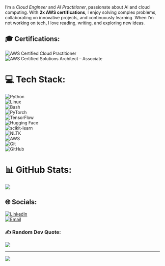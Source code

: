 I’m a *Cloud Engineer* and *AI Practitioner*, passionate about AI and cloud computing. With **2x AWS certifications**, I enjoy solving complex problems, collaborating on innovative projects, and continuously learning. When I’m not working on tech, I love reading, writing, and exploring new ideas.  


## 🎓 Certifications:
![AWS Certified Cloud Practitioner](https://img.shields.io/badge/AWS%20Cloud%20Practitioner-%23FF9900?style=for-the-badge&logo=amazon-aws&logoColor=white)  
![AWS Certified Solutions Architect – Associate](https://img.shields.io/badge/AWS%20Solutions%20Architect-%23FF9900?style=for-the-badge&logo=amazon-aws&logoColor=white)  

# 💻 Tech Stack:

![Python](https://img.shields.io/badge/python-3670A0?style=for-the-badge&logo=python&logoColor=ffdd54)  
![Linux](https://img.shields.io/badge/Linux-FCC624?style=for-the-badge&logo=linux&logoColor=black)  
![Bash](https://img.shields.io/badge/Bash-4EAA25?style=for-the-badge&logo=gnu-bash&logoColor=white)  
![PyTorch](https://img.shields.io/badge/PyTorch-%23EE4C2C.svg?style=for-the-badge&logo=PyTorch&logoColor=white)  
![TensorFlow](https://img.shields.io/badge/TensorFlow-%23FF6F00.svg?style=for-the-badge&logo=TensorFlow&logoColor=white)  
![Hugging Face](https://img.shields.io/badge/HuggingFace-%23FFBF00.svg?style=for-the-badge&logo=huggingface&logoColor=black)  
![scikit-learn](https://img.shields.io/badge/scikit--learn-%23F7931E.svg?style=for-the-badge&logo=scikit-learn&logoColor=white)  
![NLTK](https://img.shields.io/badge/NLTK-0098D3?style=for-the-badge&logo=python&logoColor=white)  
![AWS](https://img.shields.io/badge/AWS-%23FF9900.svg?style=for-the-badge&logo=amazon-aws&logoColor=white)  
![Git](https://img.shields.io/badge/git-%23F05033.svg?style=for-the-badge&logo=git&logoColor=white)  
![GitHub](https://img.shields.io/badge/GitHub-181717?style=for-the-badge&logo=github&logoColor=white)  

# 📊 GitHub Stats:
![](https://github-readme-stats.vercel.app/api?username=SalmaMohamed22&theme=dark&hide_border=false&include_all_commits=false&count_private=false)<br/>  
## 🌐 Socials:
[![LinkedIn](https://img.shields.io/badge/LinkedIn-%230077B5.svg?logo=linkedin&logoColor=white)](https://linkedin.com/in/salma-mohamed-kassem)  
[![Email](https://img.shields.io/badge/Email-D14836?logo=gmail&logoColor=white)](mailto:salmakassem6@gmail.com)  


### ✍ Random Dev Quote:
![](https://quotes-github-readme.vercel.app/api?type=horizontal&theme=radical)  

---
[![](https://visitcount.itsvg.in/api?id=SalmaMohamed22&icon=0&color=0)](https://visitcount.itsvg.in)  
